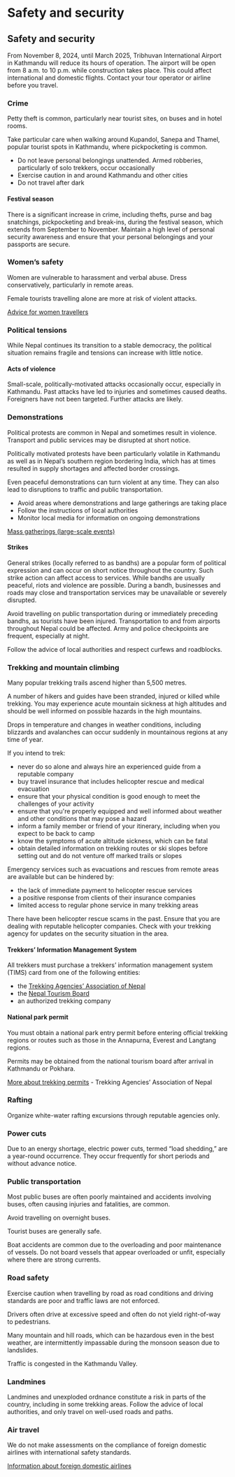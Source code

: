 # Safety and security

## Safety and security

From November 8, 2024, until March 2025, Tribhuvan International Airport in Kathmandu will reduce its hours of operation. The airport will be open from 8 a.m. to 10 p.m. while construction takes place. This could affect international and domestic flights. Contact your tour operator or airline before you travel.

### Crime

Petty theft is common, particularly near tourist sites, on buses and in hotel rooms.

Take particular care when walking around Kupandol, Sanepa and Thamel, popular tourist spots in Kathmandu, where pickpocketing is common.

* Do not leave personal belongings unattended. Armed robberies, particularly of solo trekkers, occur occasionally
* Exercise caution in and around Kathmandu and other cities
* Do not travel after dark

#### Festival season

There is a significant increase in crime, including thefts, purse and bag snatchings, pickpocketing and break-ins, during the festival season, which extends from September to November. Maintain a high level of personal security awareness and ensure that your personal belongings and your passports are secure.

### Women’s safety

Women are vulnerable to harassment and verbal abuse. Dress conservatively, particularly in remote areas.

Female tourists travelling alone are more at risk of violent attacks.

[Advice for women travellers](https://travel.gc.ca/travelling/health-safety/advice-for-women-travellers "Advice for women travellers")

### Political tensions

While Nepal continues its transition to a stable democracy, the political situation remains fragile and tensions can increase with little notice.

#### Acts of violence

Small-scale, politically-motivated attacks occasionally occur, especially in Kathmandu. Past attacks have led to injuries and sometimes caused deaths. Foreigners have not been targeted. Further attacks are likely.

### Demonstrations

Political protests are common in Nepal and sometimes result in violence. Transport and public services may be disrupted at short notice.

Politically motivated protests have been particularly volatile in Kathmandu as well as in Nepal’s southern region bordering India, which has at times resulted in supply shortages and affected border crossings.

Even peaceful demonstrations can turn violent at any time. They can also lead to disruptions to traffic and public transportation.

* Avoid areas where demonstrations and large gatherings are taking place
* Follow the instructions of local authorities
* Monitor local media for information on ongoing demonstrations

[Mass gatherings (large-scale events)](https://travel.gc.ca/travelling/health-safety/mass-gatherings)

#### Strikes

General strikes (locally referred to as bandhs) are a popular form of political expression and can occur on short notice throughout the country. Such strike action can affect access to services. While bandhs are usually peaceful, riots and violence are possible. During a bandh, businesses and roads may close and transportation services may be unavailable or severely disrupted.

Avoid travelling on public transportation during or immediately preceding bandhs, as tourists have been injured. Transportation to and from airports throughout Nepal could be affected. Army and police checkpoints are frequent, especially at night.

Follow the advice of local authorities and respect curfews and roadblocks.

### Trekking and mountain climbing

Many popular trekking trails ascend higher than 5,500 metres.

A number of hikers and guides have been stranded, injured or killed while trekking. You may experience acute mountain sickness at high altitudes and should be well informed on possible hazards in the high mountains.

Drops in temperature and changes in weather conditions, including blizzards and avalanches can occur suddenly in mountainous regions at any time of year.

If you intend to trek:

* never do so alone and always hire an experienced guide from a reputable company
* buy travel insurance that includes helicopter rescue and medical evacuation
* ensure that your physical condition is good enough to meet the challenges of your activity
* ensure that you're properly equipped and well informed about weather and other conditions that may pose a hazard
* inform a family member or friend of your itinerary, including when you expect to be back to camp
* know the symptoms of acute altitude sickness, which can be fatal
* obtain detailed information on trekking routes or ski slopes before setting out and do not venture off marked trails or slopes

Emergency services such as evacuations and rescues from remote areas are available but can be hindered by:

* the lack of immediate payment to helicopter rescue services
* a positive response from clients of their insurance companies
* limited access to regular phone service in many trekking areas

There have been helicopter rescue scams in the past. Ensure that you are dealing with reputable helicopter companies. Check with your trekking agency for updates on the security situation in the area.

#### Trekkers’ Information Management System

All trekkers must purchase a trekkers’ information management system (TIMS) card from one of the following entities:

* the [Trekking Agencies’ Association of Nepal](http://www.taan.org.np/)
* the [Nepal Tourism Board](https://www.welcomenepal.com/)
* an authorized trekking company

#### National park permit

You must obtain a national park entry permit before entering official trekking regions or routes such as those in the Annapurna, Everest and Langtang regions.

Permits may be obtained from the national tourism board after arrival in Kathmandu or Pokhara.

[More about trekking permits](http://www.taan.org.np/page/trekking-permit-fees) - Trekking Agencies’ Association of Nepal

### Rafting

Organize white-water rafting excursions through reputable agencies only.

### Power cuts

Due to an energy shortage, electric power cuts, termed “load shedding,” are a year-round occurrence. They occur frequently for short periods and without advance notice.

### Public transportation

Most public buses are often poorly maintained and accidents involving buses, often causing injuries and fatalities, are common.

Avoid travelling on overnight buses.

Tourist buses are generally safe.

Boat accidents are common due to the overloading and poor maintenance of vessels. Do not board vessels that appear overloaded or unfit, especially where there are strong currents.

### Road safety

Exercise caution when travelling by road as road conditions and driving standards are poor and traffic laws are not enforced.

Drivers often drive at excessive speed and often do not yield right-of-way to pedestrians.

Many mountain and hill roads, which can be hazardous even in the best weather, are intermittently impassable during the monsoon season due to landslides.

Traffic is congested in the Kathmandu Valley.

### Landmines

Landmines and unexploded ordnance constitute a risk in parts of the country, including in some trekking areas. Follow the advice of local authorities, and only travel on well-used roads and paths.

### Air travel

We do not make assessments on the compliance of foreign domestic airlines with international safety standards.

[Information about foreign domestic airlines](https://travel.gc.ca/air/in-flight-safety#other)